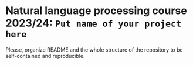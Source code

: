 # Natural language processing course 2023/24: `Put name of your project here`

Please, organize README and the whole structure of the repository to be self-contained and reproducible.
